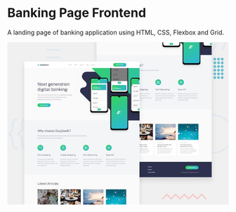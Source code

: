 # Banking Page Frontend

A landing page of banking application using HTML, CSS, Flexbox and Grid.

![Design preview for the Easybank landing page coding challenge](./design/desktop-preview.jpg)

